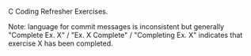 C Coding Refresher Exercises.

Note: language for commit messages is inconsistent but generally "Complete Ex. X" / "Ex. X Complete" / "Completing Ex. X" indicates that exercise X has been completed.
